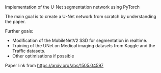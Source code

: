 Implementation of the U-Net segmentation network using PyTorch

The main goal is to create a U-Net network from scratch by understanding the paper. 

Further goals:
- Modification of the MobileNetV2 SSD for segmentation in realtime.
- Training of the UNet on Medical imaging datasets from Kaggle and the Traffic datasets.
- Other optimisations if possible

Paper link from https://arxiv.org/abs/1505.04597

